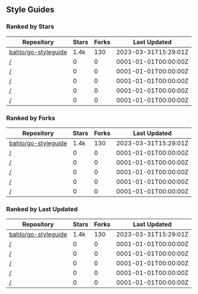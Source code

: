 ## Style Guides

### Ranked by Stars

| Repository | Stars | Forks | Last Updated |
|------------|-------|-------|--------------|
| [bahlo/go-styleguide](https://github.com/bahlo/go-styleguide) | 1.4k | 130 | 2023-03-31T15:29:01Z |
| [/](https://github.com/cockroachdb/cockroach/blob/master/docs/style.md) | 0 | 0 | 0001-01-01T00:00:00Z |
| [/](https://github.com/hyperledger/fabric/blob/release-1.4/docs/source/style-guides/go-style.rst) | 0 | 0 | 0001-01-01T00:00:00Z |
| [/](https://github.com/boramalper/magnetico/wiki/magnetico-Design-Specification) | 0 | 0 | 0001-01-01T00:00:00Z |
| [/](https://github.com/betrybe/playbook-go/blob/main/README_EN.md) | 0 | 0 | 0001-01-01T00:00:00Z |
| [/](https://github.com/uber-go/guide/blob/master/style.md) | 0 | 0 | 0001-01-01T00:00:00Z |

### Ranked by Forks

| Repository | Stars | Forks | Last Updated |
|------------|-------|-------|--------------|
| [bahlo/go-styleguide](https://github.com/bahlo/go-styleguide) | 1.4k | 130 | 2023-03-31T15:29:01Z |
| [/](https://github.com/cockroachdb/cockroach/blob/master/docs/style.md) | 0 | 0 | 0001-01-01T00:00:00Z |
| [/](https://github.com/hyperledger/fabric/blob/release-1.4/docs/source/style-guides/go-style.rst) | 0 | 0 | 0001-01-01T00:00:00Z |
| [/](https://github.com/boramalper/magnetico/wiki/magnetico-Design-Specification) | 0 | 0 | 0001-01-01T00:00:00Z |
| [/](https://github.com/betrybe/playbook-go/blob/main/README_EN.md) | 0 | 0 | 0001-01-01T00:00:00Z |
| [/](https://github.com/uber-go/guide/blob/master/style.md) | 0 | 0 | 0001-01-01T00:00:00Z |

### Ranked by Last Updated

| Repository | Stars | Forks | Last Updated |
|------------|-------|-------|--------------|
| [bahlo/go-styleguide](https://github.com/bahlo/go-styleguide) | 1.4k | 130 | 2023-03-31T15:29:01Z |
| [/](https://github.com/cockroachdb/cockroach/blob/master/docs/style.md) | 0 | 0 | 0001-01-01T00:00:00Z |
| [/](https://github.com/hyperledger/fabric/blob/release-1.4/docs/source/style-guides/go-style.rst) | 0 | 0 | 0001-01-01T00:00:00Z |
| [/](https://github.com/boramalper/magnetico/wiki/magnetico-Design-Specification) | 0 | 0 | 0001-01-01T00:00:00Z |
| [/](https://github.com/betrybe/playbook-go/blob/main/README_EN.md) | 0 | 0 | 0001-01-01T00:00:00Z |
| [/](https://github.com/uber-go/guide/blob/master/style.md) | 0 | 0 | 0001-01-01T00:00:00Z |

